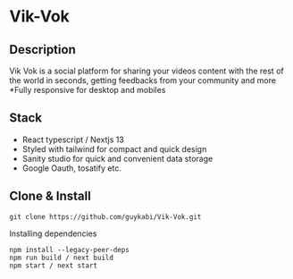 # Vik-Vok

## Description

Vik Vok is a social platform for sharing your videos content with the rest of the world in seconds, 
getting feedbacks from your community and more
*Fully responsive for desktop and mobiles

## Stack 
* React typescript / Nextjs 13
* Styled with tailwind for compact and quick design
* Sanity studio for quick and convenient data storage
* Google Oauth, tosatify etc.

## Clone & Install 
```
git clone https://github.com/guykabi/Vik-Vok.git
```
Installing dependencies 
```
npm install --legacy-peer-deps
npm run build / next build
npm start / next start
```

